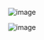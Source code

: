 ![image](https://user-images.githubusercontent.com/58500111/183237134-a72ccecc-a791-4f92-bb25-ba56921da3d5.png)

![image](https://user-images.githubusercontent.com/58500111/183237143-2471a1eb-39a5-45a7-bb9d-6bdf74bf6797.png)

